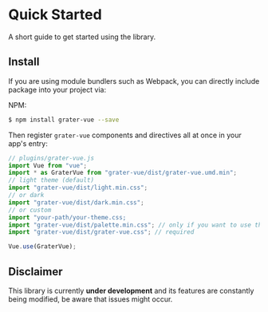 # Quick Started

A short guide to get started using the library.

## Install

If you are using module bundlers such as Webpack, you can directly include package into your project via:

NPM:

```bash
$ npm install grater-vue --save
```

Then register `grater-vue` components and directives all at once in your app's entry:

```js
// plugins/grater-vue.js
import Vue from "vue";
import * as GraterVue from "grater-vue/dist/grater-vue.umd.min";
// light theme (default)
import "grater-vue/dist/light.min.css";
// or dark
import "grater-vue/dist/dark.min.css";
// or custom
import "your-path/your-theme.css;
import "grater-vue/dist/palette.min.css"; // only if you want to use the 'bg', 'color' and 'border' property
import "grater-vue/dist/grater-vue.css"; // required

Vue.use(GraterVue);
```

## Disclaimer

This library is currently **under development** and its features are constantly being modified, be aware that issues might occur.
